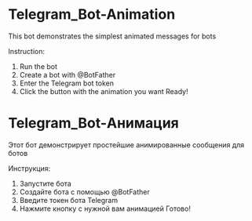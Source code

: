 # Telegram_Bot-Animation
This bot demonstrates the simplest animated messages for bots

Instruction:

1. Run the bot
2. Create a bot with @BotFather
3. Enter the Telegram bot token
4. Click the button with the animation you want
Ready!

# Telegram_Bot-Анимация
Этот бот демонстрирует простейшие анимированные сообщения для ботов

Инструкция:

1. Запустите бота
2. Создайте бота с помощью @BotFather
3. Введите токен бота Telegram
4. Нажмите кнопку с нужной вам анимацией
Готово!

